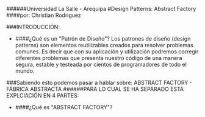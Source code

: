 ######Universidad La Salle - Arequipa
#Design Patterns: Abstract Factory
####por: Christian Rodriguez

###INTRODUCCIÓN:
- ####¿Qué es un "Patrón de Diseño"?
Los patrones de diseño (design patterns) son elementos reutilizables creados para resolver problemas comunes. Es decir que con su aplicación y utilización podremos corregir diferentes problemas que presenta nuestro código de una manera segura, estable y testeada por cientos de programadores de todo el mundo.

###Sabiendo esto podemos pasar a hablar sobre: ABSTRACT FACTORY - FÁBRICA ABSTRACTA
######PARA LO CUAL SE HA SEPARADO ESTA EXPLCIACIÓN EN 4 PARTES:
- ####¿Qué es "ABSTRACT FACTORY"?
